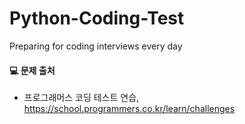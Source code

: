 # Python-Coding-Test
Preparing for coding interviews every day

#### 💻 문제 출처
- 프로그래머스 코딩 테스트 연습, https://school.programmers.co.kr/learn/challenges
